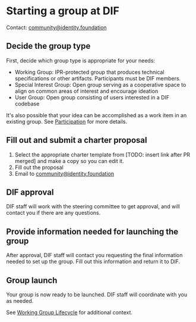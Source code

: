 # Starting a group at DIF

Contact: community@identity.foundation

## Decide the group type
First, decide which group type is appropriate for your needs:
- Working Group: IPR-protected group that produces technical specifications or other artifacts. Participants must be DIF members.
- Special Interest Group: Open group serving as a cooperative space to align on common areas of interest and encourage ideation
- User Group: Open group consisting of users interested in a DIF codebase

It's also possible that your idea can be accomplished as a work item in an existing group. See [Participation](https://github.com/decentralized-identity/org/blob/master/dif_org_faq.md#participation) for more details. 

## Fill out and submit a charter proposal
1. Select the appropriate charter template from [TODO: insert link after PR merged] and make a copy so you can edit it.
2. Fill out the proposal
3. Email to community@identity.foundation

## DIF approval
DIF staff will work with the steering committee to get approval, and will contact you if there are any questions. 

## Provide information needed for launching the group
After approval, DIF staff will contact you requesting the final information needed to set up the group. Fill out this information and return it to DIF.

## Group launch
Your group is now ready to be launched. DIF staff will coordinate with you as needed.

See [Working Group Lifecycle](https://github.com/decentralized-identity/org/blob/master/working-group-lifecycle.md) for additional context.
